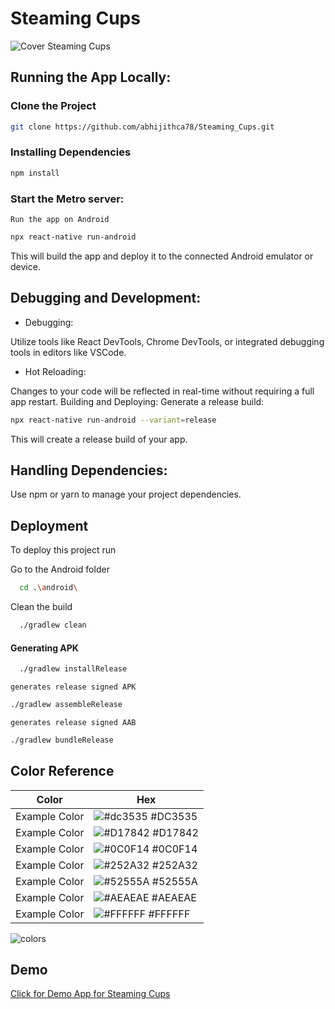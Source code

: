 # Steaming Cups


![Cover Steaming Cups](https://github.com/abhijithca78/Steaming_Cups/assets/83497961/893293e7-d1b3-498f-b075-e75e5b8cfb56)

## Running the App Locally:

### Clone the Project
```bash
git clone https://github.com/abhijithca78/Steaming_Cups.git
```

### Installing Dependencies
```bash
npm install
```

### Start the Metro server:

`Run the app on Android`

``` bash
npx react-native run-android
```

This will build the app and deploy it to the connected Android emulator or device.


## Debugging and Development:
- Debugging:

Utilize tools like React DevTools, Chrome DevTools, or integrated debugging tools in editors like VSCode.

- Hot Reloading:

Changes to your code will be reflected in real-time without requiring a full app restart.
Building and Deploying:
Generate a release build:

```bash
npx react-native run-android --variant=release
```
This will create a release build of your app.

## Handling Dependencies:

Use npm or yarn to manage your project dependencies.


## Deployment

To deploy this project run

Go to the Android folder
```bash
  cd .\android\
```
Clean the build
```bash
  ./gradlew clean
```
#### Generating APK
```bash
  ./gradlew installRelease
```
`generates release signed APK`
```bash
./gradlew assembleRelease
```

`generates release signed AAB`
```bash
./gradlew bundleRelease
```

## Color Reference

| Color             | Hex                                                                |
| ----------------- | ------------------------------------------------------------------ |
| Example Color | ![#dc3535](https://github.com/abhijithca78/Steaming_Cups/assets/83497961/0880ad55-027f-4ead-8884-2d812c769282) #DC3535 |
| Example Color | ![#D17842](https://github.com/abhijithca78/Steaming_Cups/assets/83497961/8a15d8f5-4d31-4bdf-8e89-7a97ec83fca0) #D17842 |
| Example Color | ![#0C0F14](https://github.com/abhijithca78/Steaming_Cups/assets/83497961/278832a9-68e1-466a-a2de-f611a66178b8) #0C0F14 |
| Example Color | ![#252A32](https://github.com/abhijithca78/Steaming_Cups/assets/83497961/0160094c-38e5-4883-ae68-be73ac62a4e5) #252A32 |
| Example Color | ![#52555A](https://github.com/abhijithca78/Steaming_Cups/assets/83497961/d5bc1d1a-2daf-479d-9fcc-e472b9ff35cb) #52555A |
| Example Color | ![#AEAEAE](https://github.com/abhijithca78/Steaming_Cups/assets/83497961/41d974f2-d250-4807-9489-5bfd9a5c4fb9) #AEAEAE |
| Example Color | ![#FFFFFF](https://github.com/abhijithca78/Steaming_Cups/assets/83497961/f9569350-08d1-4646-9ba2-d7edebc6c976) #FFFFFF |


![colors](https://github.com/abhijithca78/Steaming_Cups/assets/83497961/56759990-68f0-4384-8d4d-c261d2a70777)

## Demo

[Click for Demo App for Steaming Cups](https://www.figma.com/proto/RyVLhDKrymZhThABrSgzIK/Coffee-Shop-App-UI?type=design&node-id=52-2396&t=Lt5NlPeU7UB7xawr-1&scaling=scale-down&page-id=0%3A1&mode=design)


